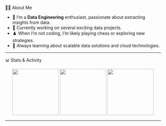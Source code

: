👨‍💻 About Me
- 🔭 I’m a **Data Engineering** enthusiast, passionate about extracting insights from data.
- 🚀 Currently working on several exciting data projects.
- ♟️ When I’m not coding, I’m likely playing chess or exploring new strategies.
- 🌱 Always learning about scalable data solutions and cloud technologies.

---
📊 Stats & Activity

<p align="center">
  <img src="https://github-readme-stats.vercel.app/api?username=nusrathdev&show_icons=true&theme=radical&hide_border=true" height="150"/>
  <img src="https://github-readme-streak-stats.herokuapp.com/?user=nusrathdev&theme=radical&hide_border=true" height="150"/>
  <img src="https://github-readme-stats.vercel.app/api/top-langs/?username=nusrathdev&layout=compact&theme=radical&hide_border=true" height="150"/>
</p>

---
